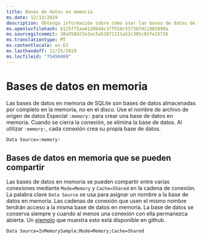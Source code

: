 ```yaml
---
title: Bases de datos en memoria
ms.date: 12/13/2019
description: Obtenga información sobre cómo usar las bases de datos de SQLite en memoria.
ms.openlocfilehash: b125ff5aa4128bd4c3ff558c5573b7d11802090a
ms.sourcegitcommit: 30a558d23e3ac5a52071121a52c305c85fe15726
ms.translationtype: MT
ms.contentlocale: es-ES
ms.lasthandoff: 12/25/2019
ms.locfileid: "75450469"
---
```

# <a name="in-memory-databases"></a>Bases de datos en memoria

Las bases de datos en memoria de SQLite son bases de datos almacenadas por completo en la memoria, no en el disco. Use el nombre de archivo de origen de datos Especial `:memory:` para crear una base de datos en memoria. Cuando se cierra la conexión, se elimina la base de datos. Al utilizar `:memory:`, cada conexión crea su propia base de datos.

```ConnectionString
Data Source=:memory:
```

## <a name="shareable-in-memory-databases"></a>Bases de datos en memoria que se pueden compartir

Las bases de datos en memoria se pueden compartir entre varias conexiones mediante `Mode=Memory` y `Cache=Shared` en la cadena de conexión. La palabra clave `Data Source` se usa para asignar un nombre a la base de datos en memoria. Las cadenas de conexión que usen el mismo nombre tendrán acceso a la misma base de datos en memoria. La base de datos se conserva siempre y cuando al menos una conexión con ella permanezca abierta. Un [ejemplo](https://github.com/dotnet/samples/blob/master/samples/snippets/standard/data/sqlite/InMemorySample/Program.cs) que muestra esto está disponible en github.

```ConnectionString
Data Source=InMemorySample;Mode=Memory;Cache=Shared
```
